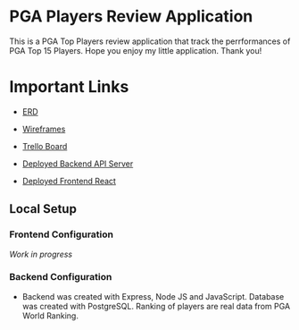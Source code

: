 # PGA Players Review Application

This is a PGA Top Players review application that track the perrformances of PGA Top 15 Players. Hope you enjoy my little application. Thank you!

# Important Links

- [ERD](https://miro.com/app/board/uXjVPcsr2JQ=/)

- [Wireframes](https://wireframe.cc/m9lS1I)

- [Trello Board]()

- [Deployed Backend API Server](https://top-pga-15.herokuapp.com)

- [Deployed Frontend React](https://top-pga-15.netlify.app)

## Local Setup

### Frontend Configuration

_Work in progress_

### Backend Configuration

- Backend was created with Express, Node JS and JavaScript. Database was created with PostgreSQL. Ranking of players are real data from PGA World Ranking.
